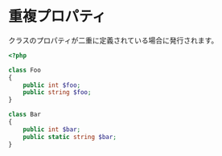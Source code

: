 # 重複プロパティ

クラスのプロパティが二重に定義されている場合に発行されます。

```php
<?php

class Foo
{
    public int $foo;
    public string $foo;
}

class Bar
{
    public int $bar;
    public static string $bar;
}
```
